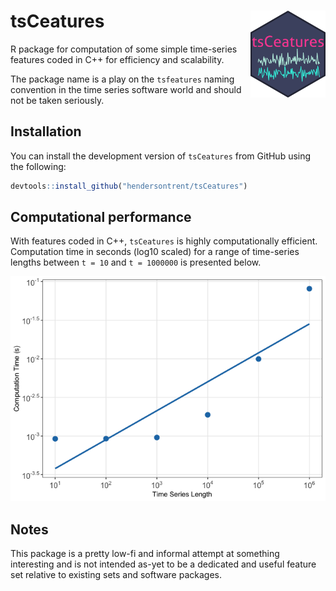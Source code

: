 
# tsCeatures <img src="man/figures/logo.png" align="right" width="120" />

R package for computation of some simple time-series features coded in
C++ for efficiency and scalability.

The package name is a play on the `tsfeatures` naming convention in the
time series software world and should not be taken seriously.

## Installation

You can install the development version of `tsCeatures` from GitHub
using the following:

``` r
devtools::install_github("hendersontrent/tsCeatures")
```

## Computational performance

With features coded in C++, `tsCeatures` is highly computationally
efficient. Computation time in seconds (log10 scaled) for a range of
time-series lengths between `t = 10` and `t = 1000000` is presented
below.

![](README_files/figure-gfm/unnamed-chunk-4-1.png)<!-- -->

## Notes

This package is a pretty low-fi and informal attempt at something
interesting and is not intended as-yet to be a dedicated and useful
feature set relative to existing sets and software packages.
